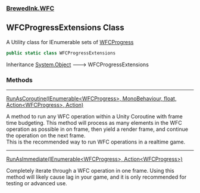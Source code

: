 ### [BrewedInk.WFC](BrewedInk_WFC.md 'BrewedInk.WFC')
## WFCProgressExtensions Class
A Utility class for IEnumerable sets of [WFCProgress](WFCProgress.md 'BrewedInk.WFC.WFCProgress')
```csharp
public static class WFCProgressExtensions
```

Inheritance [System.Object](https://docs.microsoft.com/en-us/dotnet/api/System.Object 'System.Object') &#129106; WFCProgressExtensions  
### Methods

***
[RunAsCoroutine(IEnumerable&lt;WFCProgress&gt;, MonoBehaviour, float, Action&lt;WFCProgress&gt;, Action)](WFCProgressExtensions_RunAsCoroutine(IEnumerable_WFCProgress__MonoBehaviour_float_Action_WFCProgress__Action).md 'BrewedInk.WFC.WFCProgressExtensions.RunAsCoroutine(System.Collections.Generic.IEnumerable&lt;BrewedInk.WFC.WFCProgress&gt;, UnityEngine.MonoBehaviour, float, System.Action&lt;BrewedInk.WFC.WFCProgress&gt;, System.Action)')

A method to run any WFC operation within a Unity Coroutine with frame time budgeting. This method will process as many elements in the WFC operation as possible in on frame, then yield a render frame, and continue the operation on the next frame.  
This is the recommended way to run WFC operations in a realtime game.  

***
[RunAsImmediate(IEnumerable&lt;WFCProgress&gt;, Action&lt;WFCProgress&gt;)](WFCProgressExtensions_RunAsImmediate(IEnumerable_WFCProgress__Action_WFCProgress_).md 'BrewedInk.WFC.WFCProgressExtensions.RunAsImmediate(System.Collections.Generic.IEnumerable&lt;BrewedInk.WFC.WFCProgress&gt;, System.Action&lt;BrewedInk.WFC.WFCProgress&gt;)')

Completely iterate through a WFC operation in one frame. Using this method will likely cause lag in your game, and it is only recommended for testing or advanced use.  
